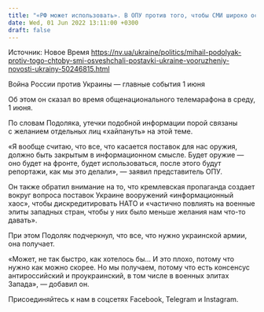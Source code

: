 ```yaml
---
title: "«РФ может использовать». В ОПУ против того, чтобы СМИ широко освещали поставки Украине вооружений"
date: Wed, 01 Jun 2022 13:11:00 +0300
draft: false
---
```

Источник: Новое Время https://nv.ua/ukraine/politics/mihail-podolyak-protiv-togo-chtoby-smi-osveshchali-postavki-ukraine-vooruzheniy-novosti-ukrainy-50246815.html


Война России против Украины — главные события 1 июня

Об этом он сказал во время общенационального телемарафона в среду, 1 июня.

По словам Подоляка, утечки подобной информации порой связаны с желанием отдельных лиц «хайпануть» на этой теме.

«Я вообще считаю, что все, что касается поставок для нас оружия, должно быть закрытым в информационном смысле. Будет оружие — оно будет на фронте, будет использоваться, после этого будут репортажи, как мы это делали», — заявил представитель ОПУ.

Он также обратил внимание на то, что кремлевская пропаганда создает вокруг вопроса поставок Украине вооружений «информационный хаос», чтобы дискредитировать НАТО и «частично повлиять на военные элиты западных стран, чтобы у них было меньше желания нам что-то давать».

При этом Подоляк подчеркнул, что все, что нужно украинской армии, она получает.

«Может, не так быстро, как хотелось бы… И это плохо, потому что нужно как можно скорее. Но мы получаем, потому что есть консенсус антироссийский и проукраинский, в том числе в военных элитах Запада», — добавил он.

Присоединяйтесь к нам в соцсетях Facebook, Telegram и Instagram.
